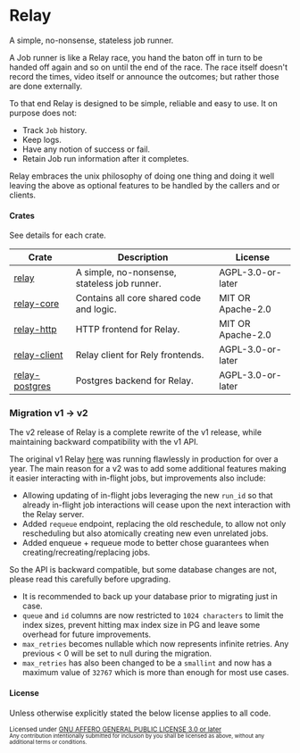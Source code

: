 # Relay
A simple, no-nonsense, stateless job runner.

A Job runner is like a Relay race, you hand the baton off in turn to be handed off again and so on until the end of the race. 
The race itself doesn't record the times, video itself or announce the outcomes; but rather those are done externally.

To that end Relay is designed to be simple, reliable and easy to use. 
It on purpose does not:
- Track `Job` history.
- Keep logs.
- Have any notion of success or fail.
- Retain Job run information after it completes.

Relay embraces the unix philosophy of doing one thing and doing it well leaving the above as optional features to be handled
by the callers and or clients.

#### Crates
See details for each crate.

| Crate                                        | Description                                  | License           |
|----------------------------------------------|----------------------------------------------|-------------------|
| [relay](./relay/README.md)                   | A simple, no-nonsense, stateless job runner. | AGPL-3.0-or-later |
| [relay-core](./relay-core/README.md)         | Contains all core shared code and logic.     | MIT OR Apache-2.0 |
| [relay-http](./relay-http/README.md)         | HTTP frontend for Relay.                     | MIT OR Apache-2.0 |
| [relay-client](./relay-client/README.md)     | Relay client for Rely frontends.             | AGPL-3.0-or-later |          
| [relay-postgres](./relay-postgres/README.md) | Postgres backend for Relay.                  | AGPL-3.0-or-later |


### Migration v1 -> v2
The v2 release of Relay is a complete rewrite of the v1 release, while maintaining backward compatibility with the v1 API.

The original v1 Relay [here](https://github.com/rust-playground/relay-rs) was running flawlessly in production for over 
a year. The main reason for a v2 was to add some additional features making it easier interacting with in-flight jobs, 
but improvements also include:
- Allowing updating of in-flight jobs leveraging the new `run_id` so that already in-flight job interactions will cease upon the next interaction with the Relay server.
- Added `requeue` endpoint, replacing the old reschedule, to allow not only rescheduling but also atomically creating new even unrelated jobs.
- Added enqueue + requeue mode to better chose guarantees when creating/recreating/replacing jobs.


So the API is backward compatible, but some database changes are not, please read this carefully before upgrading. 
- It is recommended to back up your database prior to migrating just in case.
- `queue` and `id` columns are now restricted to `1024 characters` to limit the index sizes, prevent hitting max index size in PG and leave some overhead for future improvements.
- `max_retries` becomes nullable which now represents infinite retries. Any previous < 0 will be set to null during the migration.
- `max_retries` has also been changed to be a `smallint` and now has a maximum value of `32767` which is more than enough for most use cases.


#### License

Unless otherwise explicitly stated the below license applies to all code.

<sup>
Licensed under <a href="LICENSE">GNU AFFERO GENERAL PUBLIC LICENSE 3.0 or later</a>

<br>

<sub>
Any contribution intentionally submitted for inclusion by you shall be licensed as above, without any additional terms or conditions.
</sub>
